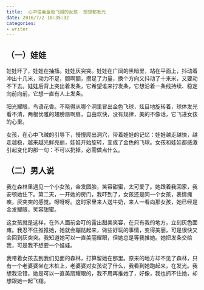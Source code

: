 ```yaml
---
title:  心中住着金色飞贼的女孩  想想都发光
date: 2016/7/2 18:35:32
categories: 
- writer
---
```

## （一）娃娃

娃娃坏了，娃娃在抽搐。娃娃灰突突。娃娃在广阔的黑暗里，站在平面上，抖动着冲出十几米，动力不足，颤啊颤，攒足了力量，换个方向又抖动了十来米，又要动不下去。娃娃后背上突出着发条，它希望谁来拧发条，它想沿着一条线持续、稳定向前向前，它想一直有人上发条。

阳光耀眼，鸟语花香。不晓得从哪个洞里冒出金色飞球，炫目地旋转着，球体发光看不清，两根优雅的翅膀扇啊扇，自由欢快，没有规律，美的不像话，它飞进女孩的心里。

女孩，在心中飞贼的引导下，慢慢爬出洞穴，带着娃娃的记忆：娃娃越走越快，越走越稳，越来越光鲜亮丽，娃娃开始旋转，变成了金色的飞球。女孩和娃娃都感激引起变化的那一句：不可以扔掉，必需做点什么。

## （二）男人说

我在森林里遇见一个小女孩，金发圆脸，笑容甜蜜，太可爱了。她跟着我回家，我安顿她住下。第二天，一开她的房门，我吓到了，女孩还是同一个女孩，表情瘫痪，灰突突的感觉。呀呀呀。这时家里来人送牛奶，来人一看向那女孩，她已经是金发耀眼，笑容甜蜜。

这女孩就是这样，在外人面前会叮的露出甜美笑容，在只有我的地方，立刻灰色面瘫。我忍不住推推她，她就会蹦跶起来，做些好玩的事情，变得美丽，可是很快又会回到灰突突。我知道她可以一直美丽耀眼，但她总是等我推她。她把发条交给我，可是我不想要一个娃娃。

我带着女孩去到我们见面的森林，打算留她在那里。原来的地方却不见了森林，只有一个老婆婆坐在木桩上，老婆婆对女孩说了什么，我看到她跑起来，在发光。我想我没错，她是可以一直美丽耀眼的，我不用再推她了，好像，我也抓不住她，却想跟她一起飞翔。